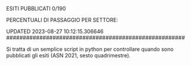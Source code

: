 ESITI PUBBLICATI 0/190 

PERCENTUALI DI PASSAGGIO PER SETTORE:

UPDATED 2023-08-27 10:12:15.306646
###################################################### 

Si tratta di un semplice script in python per controllare quando sono pubblicati gli esiti (ASN 2021, sesto quadrimestre).

